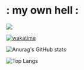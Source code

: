 # : my own hell :

![](https://komarev.com/ghpvc/?username=MerlinDEVILLARD&color=blueviolet&style=flat-square)

[![wakatime](https://wakatime.com/badge/user/398e94ea-4eea-4980-b103-6bac18614f74.svg)](https://wakatime.com/@398e94ea-4eea-4980-b103-6bac18614f74)

![Anurag's GitHub stats](https://github-readme-stats.vercel.app/api?username=MerlinDEVILLARD&show_icons=true&theme=radical)

![Top Langs](https://github-readme-stats.vercel.app/api/top-langs/?username=MerlinDEVILLARD&layout=compact&theme=radical)
